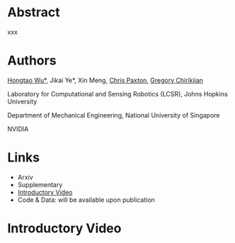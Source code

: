 # Abstract

xxx

# Authors
[Hongtao Wu\*](https://hongtaowu67.github.io/), Jikai Ye\*, Xin Meng, [Chris Paxton](https://cpaxton.github.io/about/), [Gregory Chirikjian](https://cde.nus.edu.sg/me/staff/chirikjian-gregory-s/)

Laboratory for Computational and Sensing Robotics (LCSR), Johns Hopkins University

Department of Mechanical Engineering, National University of Singapore

NVIDIA

# Links
- Arxiv
- Supplementary
- [Introductory Video](https://youtu.be/xCuYaw7_BNY)
- Code & Data: will be available upon publication

# Introductory Video
<!-- <iframe width="640" height="360" src="https://www.youtube.com/embed/xCuYaw7_BNY" frameborder="0" allow="autoplay; encrypted-media" allowfullscreen></iframe> -->